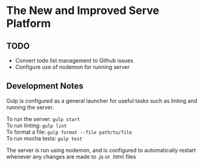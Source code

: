 The New and Improved Serve Platform
===================================

TODO
----
  - Convert todo list management to Github issues
  - Configure use of nodemon for running server

Development Notes
-----------------
Gulp is configured as a general launcher for useful tasks such as linting and
running the server.

To run the server:  `gulp start`  
To run linting:     `gulp lint`  
To format a file:   `gulp format --file path/to/file`  
To run mocha tests: `gulp test`  

The server is run using nodemon, and is configured to automatically restart
whenever any changes are made to .js or .html files
